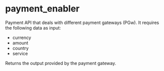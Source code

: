 payment_enabler
==============

Payment API that deals with different payment gateways (PGw). It requires the following data as input:

* currency
* amount
* country
* service

Returns the output provided by the payment gateway.